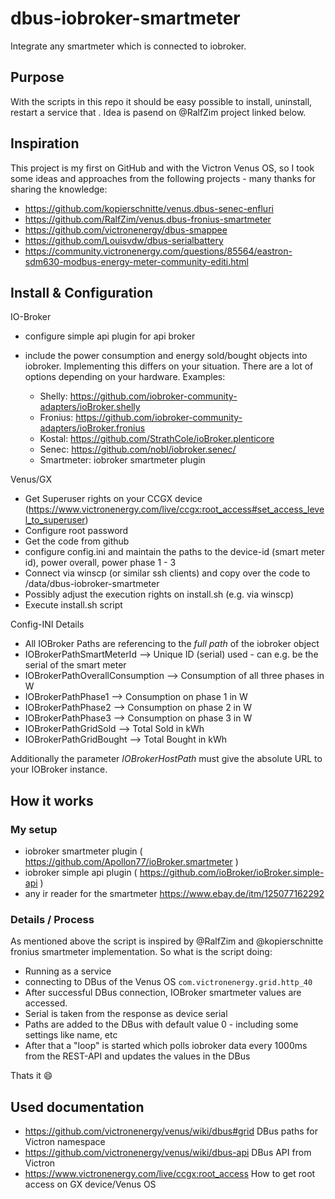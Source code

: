 # dbus-iobroker-smartmeter

Integrate any smartmeter which is connected to iobroker.

## Purpose

With the scripts in this repo it should be easy possible to install, uninstall, restart a service that .
Idea is pasend on @RalfZim project linked below.

## Inspiration

This project is my first on GitHub and with the Victron Venus OS, so I took some ideas and approaches from the following projects - many thanks for sharing the knowledge:

- https://github.com/kopierschnitte/venus.dbus-senec-enfluri
- https://github.com/RalfZim/venus.dbus-fronius-smartmeter
- https://github.com/victronenergy/dbus-smappee
- https://github.com/Louisvdw/dbus-serialbattery
- https://community.victronenergy.com/questions/85564/eastron-sdm630-modbus-energy-meter-community-editi.html

## Install & Configuration

IO-Broker

- configure simple api plugin for api broker
- include the power consumption and energy sold/bought objects into iobroker. Implementing this differs on your situation. There are a lot of options depending on your hardware. Examples:

    - Shelly: https://github.com/iobroker-community-adapters/ioBroker.shelly
    - Fronius: https://github.com/iobroker-community-adapters/ioBroker.fronius
    - Kostal: https://github.com/StrathCole/ioBroker.plenticore
    - Senec: https://github.com/nobl/iobroker.senec/
    - Smartmeter: iobroker smartmeter plugin



Venus/GX

- Get Superuser rights on your CCGX device (https://www.victronenergy.com/live/ccgx:root_access#set_access_level_to_superuser)
- Configure root password
- Get the code from github
- configure config.ini and maintain the paths to the device-id (smart meter id), power overall, power phase 1 - 3
- Connect via winscp (or similar ssh clients) and copy over the code to /data/dbus-iobroker-smartmeter
- Possibly adjust the execution rights on install.sh (e.g. via winscp)
- Execute install.sh script

Config-INI Details

- All IOBroker Paths are referencing to the _full path_ of the iobroker object
- IOBrokerPathSmartMeterId --> Unique ID (serial) used - can e.g. be the serial of the smart meter
- IOBrokerPathOverallConsumption --> Consumption of all three phases in W
- IOBrokerPathPhase1 --> Consumption on phase 1 in W
- IOBrokerPathPhase2 --> Consumption on phase 2 in W
- IOBrokerPathPhase3 --> Consumption on phase 3 in W
- IOBrokerPathGridSold --> Total Sold in kWh
- IOBrokerPathGridBought --> Total Bought in kWh

Additionally the parameter _IOBrokerHostPath_ must give the absolute URL to your IOBroker instance.

## How it works

### My setup

- iobroker smartmeter plugin ( https://github.com/Apollon77/ioBroker.smartmeter )
- iobroker simple api plugin ( https://github.com/ioBroker/ioBroker.simple-api )
- any ir reader for the smartmeter https://www.ebay.de/itm/125077162292

### Details / Process

As mentioned above the script is inspired by @RalfZim and @kopierschnitte fronius smartmeter implementation.
So what is the script doing:

- Running as a service
- connecting to DBus of the Venus OS `com.victronenergy.grid.http_40`
- After successful DBus connection, IOBroker smartmeter values are accessed.
- Serial is taken from the response as device serial
- Paths are added to the DBus with default value 0 - including some settings like name, etc
- After that a "loop" is started which polls iobroker data every 1000ms from the REST-API and updates the values in the DBus

Thats it 😄

## Used documentation

- https://github.com/victronenergy/venus/wiki/dbus#grid DBus paths for Victron namespace
- https://github.com/victronenergy/venus/wiki/dbus-api DBus API from Victron
- https://www.victronenergy.com/live/ccgx:root_access How to get root access on GX device/Venus OS
